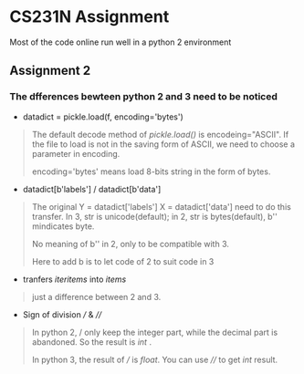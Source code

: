 # CS231N Assignment 
Most of the code online run well in a python 2 environment

## Assignment 2 
### The dfferences bewteen python 2 and 3 need to be noticed 
* datadict = pickle.load(f, encoding='bytes')
> The default decode method of *pickle.load()* is encodeing="ASCII". If the file to load is not in the saving form of ASCII, we need to choose a parameter in encoding. 
> 
> encoding='bytes' means load 8-bits string in the form of bytes. 
* datadict[b'labels'] /  datadict[b'data']
> The original Y = datadict['labels'] X = datadict['data'] need to do this transfer. In 3, str is unicode(default); in 2, str is bytes(default), b'' mindicates byte.
> 
> No meaning of b'' in 2, only to be compatible with 3. 
> 
> Here to add b is to let code of 2 to suit code in 3 
* tranfers *iteritems* into *items*
> just a difference between 2 and 3. 
* Sign of division */* & *//*
> In python 2, / only keep the integer part, while the decimal part is abandoned. So the result is *int* . 
> 
> In python 3,  the result of */* is *float*. You can use *//* to get *int* result. 